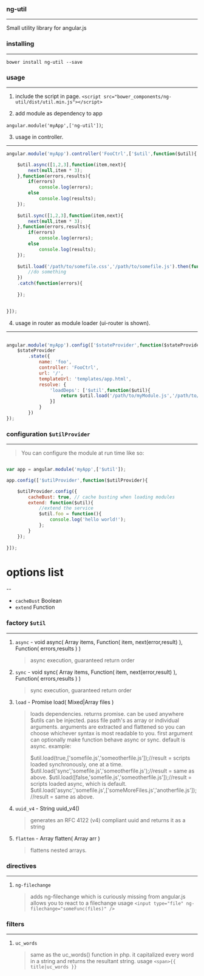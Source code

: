 ### ng-util
------
Small utility library for angular.js

### installing
------
`bower install ng-util --save`

### usage
------
1. include the script in page.
`<script src="bower_components/ng-util/dist/util.min.js"></script>`

2. add module as dependency to app

`angular.module('myApp',['ng-util'])`;

3. usage in controller.
------
```js
angular.module('myApp').controller('FooCtrl',['$util',function($util){

	$util.async([1,2,3],function(item,next){
		next(null,item * 3);
	},function(errors,results){
		if(errors) 
			console.log(errors);
		else
			console.log(results);
	});
	
	$util.sync([1,2,3],function(item,next){
		next(null,item * 3);
	},function(errors,results){
		if(errors) 
			console.log(errors);
		else
			console.log(results);
	});
	
	$util.load('/path/to/somefile.css','/path/to/somefile.js').then(function(){
		//do something
	})
	.catch(function(errors){
	
	});
	

}]);

```

4. usage in router as module loader (ui-router is shown).
------
```js

angular.module('myApp').config(['$stateProvider',function($stateProvider){
	$stateProvider
		.state({
			name: 'foo',
			controller: 'FooCtrl',
			url: '/',
			templateUrl: 'templates/app.html',
			resolve: {
				'loadDeps': ['$util',function($util){
					return $util.load('/path/to/myModule.js','/path/to/myModule.css'); //simply return the promise.
				}]
			}
		})
});

```

### configuration `$utilProvider`
------
> You can configure the module at run time like so:

```js

var app = angular.module('myApp',['$util']);

app.config(['$utilProvider',function($utilProvider){

	$utilProvider.config({
		cacheBust: true, // cache busting when loading modules
		extend: function($util){
			//extend the service
			$util.foo = function(){
				console.log('hello world!');
			};
		}
	});
	
}]);

```

# options list
--
- `cacheBust` Boolean
- `extend` Function




### factory `$util`
------
1. `async` - void async( Array items, Function( item, next(error,result) ), Function( errors,results ) ) 
	> async execution, guaranteed return order

2. `sync` - void sync( Array items, Function( item, next(error,result) ), Function( errors,results ) )
	> sync execution, guaranteed return order
	
3. `load` - Promise load( Mixed|Array files )
	> loads dependencies. returns promise. can be used anywhere $utils can be injected. pass file path's as array or individual arguments.
	> arguments are extracted and flattened so you can choose whichever syntax is most readable to you. 
	> first argument can optionally make function behave async or sync. default is async. example:
	>
	> $util.load(true,['somefile.js','someotherfile.js']);//result = scripts loaded synchronously, one at a time.
	> $util.load('sync','somefile.js','someotherfile.js');//result = same as above.
	> $util.load([false,'somefile.js','someotherfile.js']);//result = scripts loaded async, which is default.
	> $util.load('async','somefile.js',['someMoreFiles.js','anotherfile.js']); //result = same as above.
	
4. `uuid_v4` - String uuid_v4()
	> generates an RFC 4122 (v4) compliant uuid and returns it as a string
	
5. `flatten` - Array flatten( Array arr )
	> flattens nested arrays.

	
### directives
------

1. `ng-filechange` 
	> adds ng-filechange which is curiously missing from angular.js allows you to react to a filechange 
	> usage `<input type="file" ng-filechange="someFunc(files)" />`
	
### filters
------

1. `uc_words` 
	> same as the uc_words() function in php. it capitalized every word in a string and returns the resultant string.
	> usage `<span>{{ title|uc_words }}`